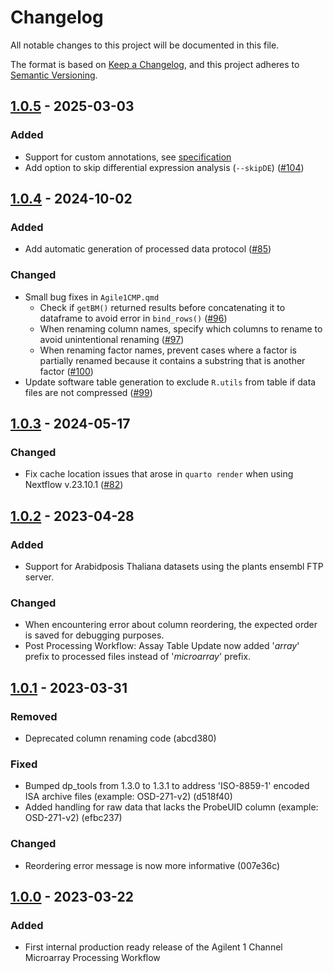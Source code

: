 # Changelog

All notable changes to this project will be documented in this file.

The format is based on [Keep a Changelog](https://keepachangelog.com/en/1.0.0/),
and this project adheres to [Semantic Versioning](https://semver.org/spec/v2.0.0.html).

## [1.0.5](https://github.com/nasa/GeneLab_Data_Processing/tree/NF_MAAgilent1ch_1.0.5/Microarray/Agilent_1-channel/Workflow_Documentation/NF_MAAgilent1ch) - 2025-03-03

### Added

- Support for custom annotations, see [specification](examples/annotations/README.md)
- Add option to skip differential expression analysis (`--skipDE`) ([#104](https://github.com/nasa/GeneLab_Data_Processing/issues/104))

## [1.0.4](https://github.com/nasa/GeneLab_Data_Processing/tree/NF_MAAgilent1ch_1.0.4/Microarray/Agilent_1-channel/Workflow_Documentation/NF_MAAgilent1ch) - 2024-10-02

### Added

- Add automatic generation of processed data protocol ([#85](https://github.com/nasa/GeneLab_Data_Processing/issues/85))

### Changed

- Small bug fixes in `Agile1CMP.qmd`
  - Check if `getBM()` returned results before concatenating it to dataframe to avoid error in `bind_rows()` ([#96](https://github.com/nasa/GeneLab_Data_Processing/issues/96))
  - When renaming column names, specify which columns to rename to avoid unintentional renaming ([#97](https://github.com/nasa/GeneLab_Data_Processing/issues/97))
  - When renaming factor names, prevent cases where a factor is partially renamed because it contains a substring that is another factor ([#100](https://github.com/nasa/GeneLab_Data_Processing/issues/100))
- Update software table generation to exclude `R.utils` from table if data files are not compressed ([#99](https://github.com/nasa/GeneLab_Data_Processing/issues/99))

## [1.0.3](https://github.com/nasa/GeneLab_Data_Processing/tree/NF_MAAgilent1ch_1.0.3/Microarray/Agilent_1-channel/Workflow_Documentation/NF_MAAgilent1ch) - 2024-05-17

### Changed

- Fix cache location issues that arose in `quarto render` when using Nextflow v.23.10.1 ([#82](https://github.com/nasa/GeneLab_Data_Processing/issues/82))

## [1.0.2](https://github.com/nasa/GeneLab_Data_Processing/tree/NF_MAAgilent1ch_1.0.2/Microarray/Agilent_1-channel/Workflow_Documentation/NF_MAAgilent1ch) - 2023-04-28

### Added

- Support for Arabidposis Thaliana datasets using the plants ensembl FTP server.

### Changed

- When encountering error about column reordering, the expected order is saved for debugging purposes.
- Post Processing Workflow: Assay Table Update now added '_array_' prefix to processed files instead of '_microarray_' prefix.

## [1.0.1](https://github.com/asaravia-butler/GeneLab_Data_Processing/tree/NF_MAAgilent1ch_1.0.1/Microarray/Agilent_1-channel/Workflow_Documentation/NF_MAAgilent1ch) - 2023-03-31

### Removed

- Deprecated column renaming code (abcd380)

### Fixed

- Bumped dp_tools from 1.3.0 to 1.3.1 to address 'ISO-8859-1' encoded ISA archive files (example: OSD-271-v2) (d518f40)
- Added handling for raw data that lacks the ProbeUID column (example: OSD-271-v2) (efbc237)

### Changed

- Reordering error message is now more informative (007e36c)

## [1.0.0](https://github.com/asaravia-butler/GeneLab_Data_Processing/tree/NF_MAAgilent1ch_1.0.0/Microarray/Agilent_1-channel/Workflow_Documentation/NF_MAAgilent1ch) - 2023-03-22

### Added

- First internal production ready release of the Agilent 1 Channel Microarray Processing Workflow